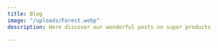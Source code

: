 ```yaml
---
title: Blog
image: "/uploads/Forest.webp"
description: Here discover our wonderful posts on super products

---
```

